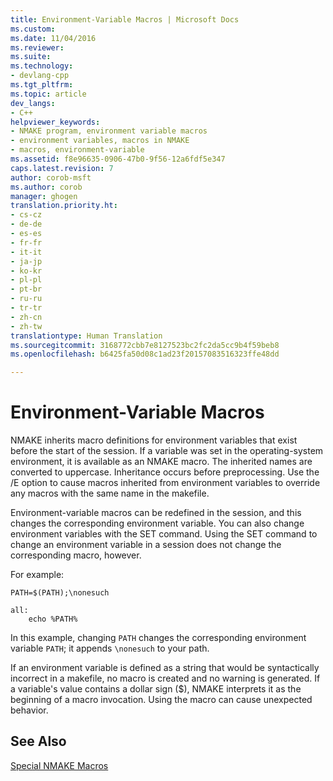 ```yaml
---
title: Environment-Variable Macros | Microsoft Docs
ms.custom: 
ms.date: 11/04/2016
ms.reviewer: 
ms.suite: 
ms.technology:
- devlang-cpp
ms.tgt_pltfrm: 
ms.topic: article
dev_langs:
- C++
helpviewer_keywords:
- NMAKE program, environment variable macros
- environment variables, macros in NMAKE
- macros, environment-variable
ms.assetid: f8e96635-0906-47b0-9f56-12a6fdf5e347
caps.latest.revision: 7
author: corob-msft
ms.author: corob
manager: ghogen
translation.priority.ht:
- cs-cz
- de-de
- es-es
- fr-fr
- it-it
- ja-jp
- ko-kr
- pl-pl
- pt-br
- ru-ru
- tr-tr
- zh-cn
- zh-tw
translationtype: Human Translation
ms.sourcegitcommit: 3168772cbb7e8127523bc2fc2da5cc9b4f59beb8
ms.openlocfilehash: b6425fa50d08c1ad23f20157083516323ffe48dd

---
```

# Environment-Variable Macros
NMAKE inherits macro definitions for environment variables that exist before the start of the session. If a variable was set in the operating-system environment, it is available as an NMAKE macro. The inherited names are converted to uppercase. Inheritance occurs before preprocessing. Use the /E option to cause macros inherited from environment variables to override any macros with the same name in the makefile.  
  
 Environment-variable macros can be redefined in the session, and this changes the corresponding environment variable. You can also change environment variables with the SET command. Using the SET command to change an environment variable in a session does not change the corresponding macro, however.  
  
 For example:  
  
```  
PATH=$(PATH);\nonesuch  
  
all:  
    echo %PATH%  
```  
  
 In this example, changing `PATH` changes the corresponding environment variable `PATH`; it appends `\nonesuch` to your path.  
  
 If an environment variable is defined as a string that would be syntactically incorrect in a makefile, no macro is created and no warning is generated. If a variable's value contains a dollar sign ($), NMAKE interprets it as the beginning of a macro invocation. Using the macro can cause unexpected behavior.  
  
## See Also  
 [Special NMAKE Macros](../build/special-nmake-macros.md)


<!--HONumber=Jan17_HO2-->


